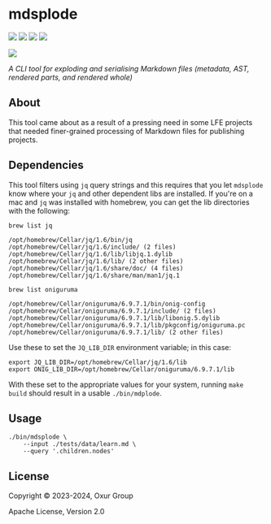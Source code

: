 # mdsplode

[![][build-badge]][build]
[![][crate-badge]][crate]
[![][tag-badge]][tag]
[![][docs-badge]][docs]

[![][logo]][logo-large]

*A CLI tool for exploding and serialising Markdown files (metadata, AST, rendered parts, and rendered whole)*

## About

This tool came about as a result of a pressing need in some LFE projects that needed finer-grained processing of Markdown files for publishing projects.

## Dependencies

This tool filters using `jq` query strings and this requires that you let `mdsplode` know where your `jq` and other dependent libs are installed. If you're on a mac and `jq` was installed with homebrew, you can get the lib directories with the following:

```shell
brew list jq
```

```shell
/opt/homebrew/Cellar/jq/1.6/bin/jq
/opt/homebrew/Cellar/jq/1.6/include/ (2 files)
/opt/homebrew/Cellar/jq/1.6/lib/libjq.1.dylib
/opt/homebrew/Cellar/jq/1.6/lib/ (2 other files)
/opt/homebrew/Cellar/jq/1.6/share/doc/ (4 files)
/opt/homebrew/Cellar/jq/1.6/share/man/man1/jq.1
```

```shell
brew list oniguruma
```

```shell
/opt/homebrew/Cellar/oniguruma/6.9.7.1/bin/onig-config
/opt/homebrew/Cellar/oniguruma/6.9.7.1/include/ (2 files)
/opt/homebrew/Cellar/oniguruma/6.9.7.1/lib/libonig.5.dylib
/opt/homebrew/Cellar/oniguruma/6.9.7.1/lib/pkgconfig/oniguruma.pc
/opt/homebrew/Cellar/oniguruma/6.9.7.1/lib/ (2 other files)
```

Use these to set the `JQ_LIB_DIR` environment variable; in this case:

```shell
export JQ_LIB_DIR=/opt/homebrew/Cellar/jq/1.6/lib
export ONIG_LIB_DIR=/opt/homebrew/Cellar/oniguruma/6.9.7.1/lib
```

With these set to the appropriate values for your system, running `make build` should result in a usable `./bin/mdplode`.

## Usage

```shell
./bin/mdsplode \
    --input ./tests/data/learn.md \
    --query '.children.nodes'
```

## License

Copyright © 2023-2024, Oxur Group

Apache License, Version 2.0

[//]: ---Named-Links---

[logo]: https://raw.githubusercontent.com/oxur/mdsplode/main/resources/images/logo-small.jpg
[logo-large]: https://raw.githubusercontent.com/oxur/mdsplode/main/resources/images/logo.jpg
[build]: https://github.com/oxur/mdsplode/actions/workflows/cicd.yml
[build-badge]: https://github.com/oxur/mdsplode/actions/workflows/cicd.yml/badge.svg
[crate]: https://crates.io/crates/mdsplode
[crate-badge]: https://img.shields.io/crates/v/mdsplode.svg
[docs]: https://docs.rs/mdsplode/
[docs-badge]: https://img.shields.io/badge/rust-documentation-blue.svg
[tag-badge]: https://img.shields.io/github/tag/oxur/mdsplode.svg
[tag]: https://github.com/oxur/mdsplode/tags
